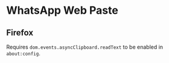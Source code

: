 # WhatsApp Web Paste

## Firefox

Requires `dom.events.asyncClipboard.readText` to be enabled in `about:config`.
